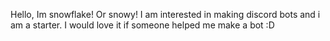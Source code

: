 Hello, Im snowflake! Or snowy! I am interested in making discord bots and i am a starter. I would love it if someone helped me make a bot :D
